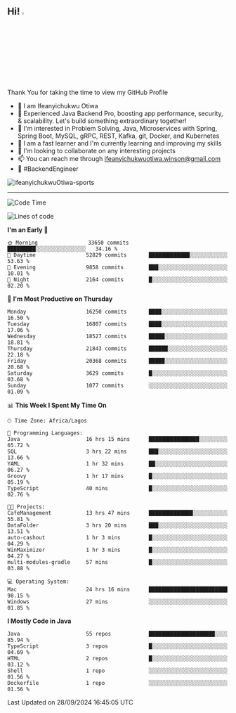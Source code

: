 <!-- BLOG-POST-LIST:START --><!-- BLOG-POST-LIST:END -->

## Hi! <img src="https://media.giphy.com/media/hvRJCLFzcasrR4ia7z/giphy.gif" width="4%"> 

Thank You for taking the time to view my GitHub Profile

- 👋 I am Ifeanyichukwu Otiwa
- 🚀 Experienced Java Backend Pro, boosting app performance, security, & scalability. Let's build something extraordinary together!
- 👀 I'm interested in Problem Solving, Java, Microservices with Spring, Spring Boot, MySQL, gRPC, REST, Kafka, git, Docker, and Kubernetes
- 🌱 I am a fast learner and I'm currently learning and improving my skills
- 💞️ I'm looking to collaborate on any interesting projects
- 📫 You can reach me through ifeanyichukwuotiwa.winson@gmail.com
- 🚀 #BackendEngineer

<p align="left" marginTop="10px"> <img src="https://komarev.com/ghpvc/?username=ifeanyichukwuOtiwa-sports&label=Profile%20views&color=0e75b6&style=for-the-badge" alt="ifeanyichukwuOtiwa-sports" /> </p>

***

<!--START_SECTION:waka-->
![Code Time](http://img.shields.io/badge/Code%20Time-2%2C937%20hrs%2030%20mins-blue)

![Lines of code](https://img.shields.io/badge/From%20Hello%20World%20I%27ve%20Written-24.5%20million%20lines%20of%20code-blue)

**I'm an Early 🐤** 

```text
🌞 Morning                33650 commits       █████████░░░░░░░░░░░░░░░░   34.16 % 
🌆 Daytime                52829 commits       █████████████░░░░░░░░░░░░   53.63 % 
🌃 Evening                9858 commits        ███░░░░░░░░░░░░░░░░░░░░░░   10.01 % 
🌙 Night                  2164 commits        █░░░░░░░░░░░░░░░░░░░░░░░░   02.20 % 
```
📅 **I'm Most Productive on Thursday** 

```text
Monday                   16250 commits       ████░░░░░░░░░░░░░░░░░░░░░   16.50 % 
Tuesday                  16807 commits       ████░░░░░░░░░░░░░░░░░░░░░   17.06 % 
Wednesday                18527 commits       █████░░░░░░░░░░░░░░░░░░░░   18.81 % 
Thursday                 21843 commits       ██████░░░░░░░░░░░░░░░░░░░   22.18 % 
Friday                   20368 commits       █████░░░░░░░░░░░░░░░░░░░░   20.68 % 
Saturday                 3629 commits        █░░░░░░░░░░░░░░░░░░░░░░░░   03.68 % 
Sunday                   1077 commits        ░░░░░░░░░░░░░░░░░░░░░░░░░   01.09 % 
```


📊 **This Week I Spent My Time On** 

```text
🕑︎ Time Zone: Africa/Lagos

💬 Programming Languages: 
Java                     16 hrs 15 mins      ████████████████░░░░░░░░░   65.72 % 
SQL                      3 hrs 22 mins       ███░░░░░░░░░░░░░░░░░░░░░░   13.66 % 
YAML                     1 hr 32 mins        ██░░░░░░░░░░░░░░░░░░░░░░░   06.27 % 
Groovy                   1 hr 17 mins        █░░░░░░░░░░░░░░░░░░░░░░░░   05.19 % 
TypeScript               40 mins             █░░░░░░░░░░░░░░░░░░░░░░░░   02.76 % 

🐱‍💻 Projects: 
CafeManagement           13 hrs 47 mins      ██████████████░░░░░░░░░░░   55.81 % 
DataFolder               3 hrs 20 mins       ███░░░░░░░░░░░░░░░░░░░░░░   13.51 % 
auto-cashout             1 hr 3 mins         █░░░░░░░░░░░░░░░░░░░░░░░░   04.29 % 
WinMaximizer             1 hr 3 mins         █░░░░░░░░░░░░░░░░░░░░░░░░   04.27 % 
multi-modules-gradle     57 mins             █░░░░░░░░░░░░░░░░░░░░░░░░   03.88 % 

💻 Operating System: 
Mac                      24 hrs 16 mins      █████████████████████████   98.15 % 
Windows                  27 mins             ░░░░░░░░░░░░░░░░░░░░░░░░░   01.85 % 
```

**I Mostly Code in Java** 

```text
Java                     55 repos            █████████████████████░░░░   85.94 % 
TypeScript               3 repos             █░░░░░░░░░░░░░░░░░░░░░░░░   04.69 % 
HTML                     2 repos             █░░░░░░░░░░░░░░░░░░░░░░░░   03.12 % 
Shell                    1 repo              ░░░░░░░░░░░░░░░░░░░░░░░░░   01.56 % 
Dockerfile               1 repo              ░░░░░░░░░░░░░░░░░░░░░░░░░   01.56 % 
```




 Last Updated on 28/09/2024 16:45:05 UTC
<!--END_SECTION:waka-->

<!--
<p align="center">
![trophy](https://github-profile-trophy.vercel.app/?username=ifeanyichukwuOtiwa-sports&theme=onedark) (https://github.com/ryo-ma/github-profile-trophy)
</p>
-->

<!---
ifeanyi-otiwa/ifeanyi-otiwa is a ✨ special ✨ repository because its `README.md` (this file) appears on your GitHub profile.
You can click the Preview link to take a look at your changes.
--->
